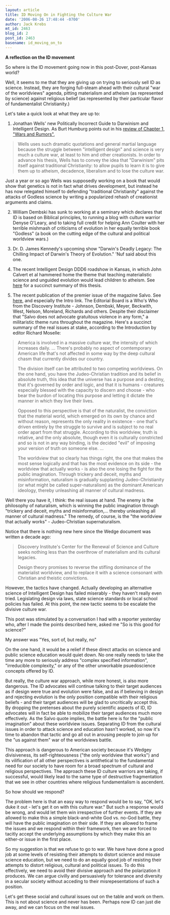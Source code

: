 ```yaml
---
layout: article
title: ID Moving On in Fighting the Culture War
date: '2006-08-26 17:48:44 -0700'
author: Jack Krebs
mt_id: 2463
blog_id: 2
post_id: 2463
basename: id_moving_on_to
---
```

**A reflection on the ID movement**

So where is the ID movement going now in this post-Dover, post-Kansas world?

Well, it seems to me that they are giving up on trying to seriously sell ID as science.  Instead, they are forging full-steam ahead with their cultural "war of the worldviews" agenda, pitting materialism and atheism (as represented by science) against religious belief (as represented by their particular flavor of fundamentalist Christianity.)

Let's take a quick look at what they are up to:

1.  Jonathan Wells' new Politically Incorrect Guide to Darwinism and Intelligent Design.  As Burt Humburg points out in his [review of Chapter 1, "Wars and Rumors"](http://www.pandasthumb.org/archives/2006/08/the_politically.html), 

> Wells uses such dramatic quotations and general martial language because the struggle between "intelligent design" and science is very much a culture war, at least to him and other creationists. In order to advance his thesis, Wells has to convey the idea that "Darwinism" pits itself against traditional Christianity: to allow pupils to learn it is to give them up to atheism, decadence, liberalism and to lose the culture war.

Just a year or so ago Wells was supposedly working on a book that would show that genetics is not in fact what drives development, but instead he has now relegated himself to defending "traditional Christianity" against the attacks of Godless science by writing a popularized rehash of creationist arguments and claims.

2.  William Dembski has sunk to working at a seminary which declares that ID is based on Biblical principles, to running a blog with culture warrior Denyse O'Leary, and to taking full credit for helping Ann Coulter with her terrible mishmash of criticisms of evolution in her equally terrible book "Godless" (a book on the cutting edge of the cultural and political worldview wars.)

3.  Dr. D. James Kennedy's upcoming show "Darwin's Deadly Legacy: The Chilling Impact of Darwin's Theory of Evolution." 'Nuf said about this one.

4.  The recent Intelligent Design DDD6 roadshow in Kansas, in which John Calvert et al hammered home the theme that teaching materialistic science and unguided evolution would lead children to atheism.  See [here](http://www.kcfs.org/kcfsnews/?p=162) for a succinct summary of this thesis.

5.  The recent publication of the premier issue of the magazine Salvo.  See [here](http://www.salvomag.com/), and especially the Intro link.  The Editorial Board is a Who's Who from the Discovery Institute - Johnson, Dembski, Meyer, Beckwith, West, Nelson, Moreland, Richards and others.  Despite their disclaimer that "Salvo does not advocate gratuitous violence in any form," a militaristic theme runs throughout the magazine.  Here's a succinct summary of the real issues at stake, according to the Introduction by editor Richard Moselle:

> America is involved in a massive culture war, the intensity of which increases daily. ... There's probably no aspect of comtemporary American life that's not affected in some way by the deep cultural chasm that currently divides our country.
> 
> The division itself can be attributed to two competing worldviews.  On the one hand, you have the Judeo-Christian tradition and its belief in absolute truth, this idea that the universe has a purpose and a destiny, that it's governed by order and logic, and that it is humans - creatures especially blessed with the capacity to discern and choose - who bear the burdon of locating this purpose and letting it dictate the manner in which they live their lives.
> 
> Opposed to this perspective is that of the naturalist, the conviction that the material world, which emerged on its own by chance and without reason, represents the only reality in existence - one that's driven entirely by the struggle to survive and is subject to no real order apart from that struggle.  According to this worldview, truth is relative, and the only absolute, though even it is culturally constricted and so is not in any way binding, is the decided "evil" of imposing your version of truth on someone else. ...
> 
> The worldview that so clearly has things right, the one that makes the most sense logically and that has the most evidence on its side - the worldview that actually works - is also the one losing the fight for the public imagination.  Through trickery and deceit, myths and misinformation, naturalism is gradually supplanting Judeo-Christianity (or what might be called super-naturalism) as the dominant American ideology, thereby unleashing all manner of cultural madness.

Well there you have it, I think: the real issues at hand.  The enemy is the philosophy of naturalism, which is winning the public imagination through "trickery and deceit, myths and misinformation,... thereby unleashing all manner of cultural madness."  The remedy, of course, is the "the worldview that actually works" - Judeo-Christian supernaturalism. 

Notice that there is nothing new here since the Wedge document was written a decade ago:

> Discovery Institute's Center for the Renewal of Science and Culture seeks nothing less than the overthrow of materialism and its cultural legacies.
> 
> Design theory promises to reverse the stifling dominance of the materialist worldview, and to replace it with a science consonant with Christian and theistic convictions.

However, the tactics have changed.  Actually developing an alternative science of Intelligent Design has failed miserably - they haven't really even tried.  Legislating design via laws, state science standards or local school policies has failed.  At this point, the new tactic seems to be escalate the divisive culture war.  

This post was stimulated by a conversation I had with a reporter yesterday who, after I made the points described here, asked me "So is this good for science?"

My answer was "Yes, sort of, but really, no"

On the one hand, it would be a relief if these direct attacks on science and public science education would quiet down.  No one really needs to take the time any more to seriously address "complex specified information", "irreducible complexity," or any of the other unworkable psuedoscience concepts offered by ID.

But really, the culture war approach, while more honest, is also more dangerous.  The ID advocates will continue talking to their target audiences as if design were true and evolution were false, and as if believing in design and rejecting evolution is the only position compatible with their religious beliefs - and their target audiences will be glad to uncritically accept this.  By dropping the pretenses about the purely scientific aspects of ID, ID advocates will in fact be able to mobilize their target audiences much more effectively.  As the Salvo quote implies, the battle here is for the "public imagination" about these worldview issues.  Separating ID from the cultural issues in order to attack science and education hasn't worked, so now it's time to abandon that tactic and go all out in arousing people to join up for the "us against them" war of the worldviews battle.

This approach is dangerous to American society because it's Wedgey divisiveness, its self-righteousness ("the only worldview that works") and its vilification of all other perspectives is antithetical to the fundamental need for our society to have room for a broad spectrum of cultural and religious perspectives.  The approach these ID culture warriors are taking, if successful, would likely lead to the same type of destructive fragmentation that we see in other countries where religious fundamentalism is ascendent.

So how should we respond?

The problem here is that an easy way to respond would be to say, "OK, let's duke it out - let's get it on with this culture war."  But such a response would be wrong, and would let them win irrespective of further events.  If they are allowed to make this a simple black-and-white God vs. no-God battle, they will have the public imagination on their side.  If they are allowed to frame the issues and we respond within their framework, then we are forced to tacitly accept the underlying assumptions by which they make this an either-or issue in the first place.

So my suggestion is that we refuse to go to war.  We have have done a good job at some levels of resisting their attempts to distort science and misuse science education, but we need to do an equally good job of resisting their attempts to distort religious, cultural and political issues.  To do this effectively, we need to avoid their divisive approach and the polarization it produces.  We can argue civilly and persuasively for tolerance and diversity in a secular society without acceding to their misrepesentations of such a position.

Let's get these social and cultural issues out on the table and work on them.  This is not about science and never has been.  Perhaps now ID can just die away, and we can focus on the real issues.
